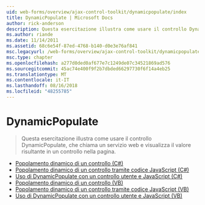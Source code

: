 ```yaml
---
uid: web-forms/overview/ajax-control-toolkit/dynamicpopulate/index
title: DynamicPopulate | Microsoft Docs
author: rick-anderson
description: Questa esercitazione illustra come usare il controllo DynamicPopulate, che chiama un servizio web e visualizza il valore risultante in un controllo nella pagina.
ms.author: riande
ms.date: 11/14/2011
ms.assetid: 68c6e54f-87ed-4768-b140-d0e3e76af841
msc.legacyurl: /web-forms/overview/ajax-control-toolkit/dynamicpopulate
msc.type: chapter
ms.openlocfilehash: a277d0ded0af677e7c1249de07c34521869ad576
ms.sourcegitcommit: 45ac74e400f9f2b7dbded66297730f6f14a4eb25
ms.translationtype: MT
ms.contentlocale: it-IT
ms.lasthandoff: 08/16/2018
ms.locfileid: "48255785"
---
```

<a name="dynamicpopulate"></a>DynamicPopulate
====================
> Questa esercitazione illustra come usare il controllo DynamicPopulate, che chiama un servizio web e visualizza il valore risultante in un controllo nella pagina.


- [Popolamento dinamico di un controllo (C#)](dynamically-populating-a-control-cs.md)
- [Popolamento dinamico di un controllo tramite codice JavaScript (C#)](dynamically-populating-a-control-using-javascript-code-cs.md)
- [Uso di DynamicPopulate con un controllo utente e JavaScript (C#)](using-dynamicpopulate-with-a-user-control-and-javascript-cs.md)
- [Popolamento dinamico di un controllo (VB)](dynamically-populating-a-control-vb.md)
- [Popolamento dinamico di un controllo tramite codice JavaScript (VB)](dynamically-populating-a-control-using-javascript-code-vb.md)
- [Uso di DynamicPopulate con un controllo utente e JavaScript (VB)](using-dynamicpopulate-with-a-user-control-and-javascript-vb.md)
